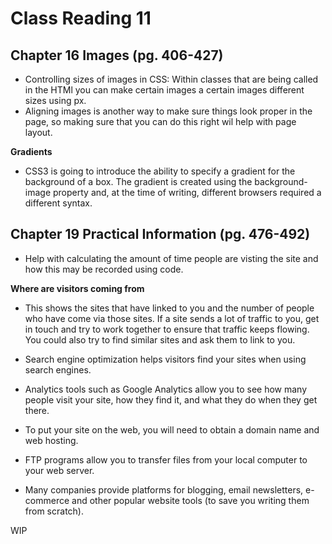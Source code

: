 # Class Reading 11

## Chapter 16 Images (pg. 406-427)
- Controlling sizes of images in CSS: Within classes that are being called in the HTMl you can make certain images a certain images different sizes using px. 
- Aligning images is another way to make sure things look proper in the page, so making sure that you can do this right wil help with page layout. 

**Gradients**
- CSS3 is going to introduce the
ability to specify a gradient for the background of a box. The gradient is created using the background-image property and, at the time of writing, different browsers required a different syntax.

## Chapter 19 Practical Information (pg. 476-492)
- Help with calculating the amount of time people are visting the site and how this may be recorded using code. 

**Where are visitors coming from**
- This shows the sites that have
linked to you and the number
of people who have come via
those sites. If a site sends a lot
of traffic to you, get in touch and
try to work together to ensure
that traffic keeps flowing. You
could also try to find similar
sites and ask them to link to you.

- Search engine optimization helps visitors find your
sites when using search engines.
- Analytics tools such as Google Analytics allow you to
see how many people visit your site, how they find it,
and what they do when they get there.
- To put your site on the web, you will need to obtain a
domain name and web hosting.
- FTP programs allow you to transfer files from your
local computer to your web server.
- Many companies provide platforms for blogging, email
newsletters, e-commerce and other popular website
tools (to save you writing them from scratch).

WIP
